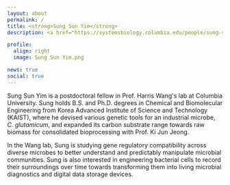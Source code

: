 ```yaml
---
layout: about
permalink: /
title: <strong>Sung Sun Yim</strong>
description: <a href="https://systemsbiology.columbia.edu/people/sung-sun-yim">Postdoctoral Fellow at Columbia University</a> | Systems & Synthetic Biology

profile:
  align: right
  image: Sung Sun Yim.png

news: true
social: true
---
```


Sung Sun Yim is a postdoctoral fellow in Prof. Harris Wang's lab at Columbia University. Sung holds B.S. and Ph.D. degrees in Chemical and Biomolecular Engineering from Korea Advanced Institute of Science and Technology (KAIST), where he devised various genetic tools for an industrial microbe, <i>C. glutamicum</i>, and expanded its carbon substrate range towards raw biomass for consolidated bioprocessing with Prof. Ki Jun Jeong.

In the Wang lab, Sung is studying gene regulatory compatibility across diverse microbes to better understand and predictably manipulate microbial communities. Sung is also interested in engineering bacterial cells to record their surroundings over time towards transforming them into living microbial diagnostics and digital data storage devices.